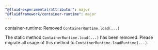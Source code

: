 ```yaml
---
"@fluid-experimental/attributor": major
"@fluidframework/container-runtime": major
---
```


container-runtime: Removed `ContainerRuntime.load(...)`

The static method `ContainerRuntime.load(...)` has been removed. Please migrate all usage of this method to
`ContainerRuntime.loadRuntime(...)`.
